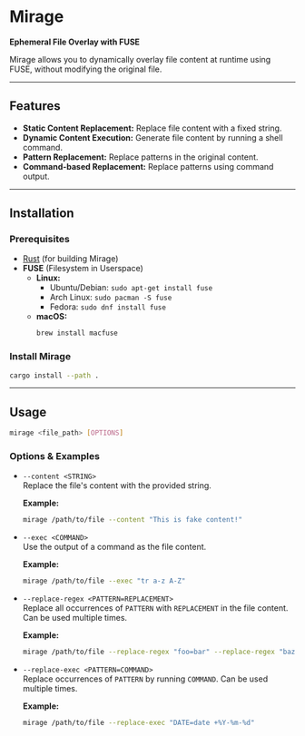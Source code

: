 # Mirage

**Ephemeral File Overlay with FUSE**

Mirage allows you to dynamically overlay file content at runtime using FUSE, without modifying the original file.

---

## Features
- **Static Content Replacement:** Replace file content with a fixed string.
- **Dynamic Content Execution:** Generate file content by running a shell command.
- **Pattern Replacement:** Replace patterns in the original content.
- **Command-based Replacement:** Replace patterns using command output.

---

## Installation

### Prerequisites
- [Rust](https://www.rust-lang.org/tools/install) (for building Mirage)
- **FUSE** (Filesystem in Userspace)
  - **Linux:**
    - Ubuntu/Debian: `sudo apt-get install fuse`
    - Arch Linux: `sudo pacman -S fuse`
    - Fedora: `sudo dnf install fuse`
  - **macOS:**
    ```bash
    brew install macfuse
    ```

### Install Mirage
```bash
cargo install --path .
```

---

## Usage

```bash
mirage <file_path> [OPTIONS]
```

### Options & Examples

- `--content <STRING>`  
  Replace the file's content with the provided string.
  
  **Example:**
  ```bash
  mirage /path/to/file --content "This is fake content!"
  ```

- `--exec <COMMAND>`  
  Use the output of a command as the file content.
  
  **Example:**
  ```bash
  mirage /path/to/file --exec "tr a-z A-Z"
  ```

- `--replace-regex <PATTERN=REPLACEMENT>`  
  Replace all occurrences of `PATTERN` with `REPLACEMENT` in the file content. Can be used multiple times.
  
  **Example:**
  ```bash
  mirage /path/to/file --replace-regex "foo=bar" --replace-regex "baz=qux"
  ```

- `--replace-exec <PATTERN=COMMAND>`  
  Replace occurrences of `PATTERN` by running `COMMAND`. Can be used multiple times.
  
  **Example:**
  ```bash
  mirage /path/to/file --replace-exec "DATE=date +%Y-%m-%d"
  ```

